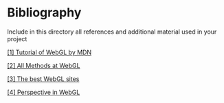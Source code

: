 # Bibliography

Include in this directory all references and additional material used in your project

[[1] Tutorial of WebGL by MDN](https://developer.mozilla.org/es/docs/Web/API/WebGL_API/Tutorial/Getting_started_with_WebGL)

[[2] All Methods at WebGL](https://developer.mozilla.org/en-US/docs/Web/API/WebGLRenderingContext)

[[3] The best WebGL sites](https://www.awwwards.com/websites/webgl/) 

[[4] Perspective in WebGL](https://webglfundamentals.org/webgl/lessons/webgl-3d-perspective.html)